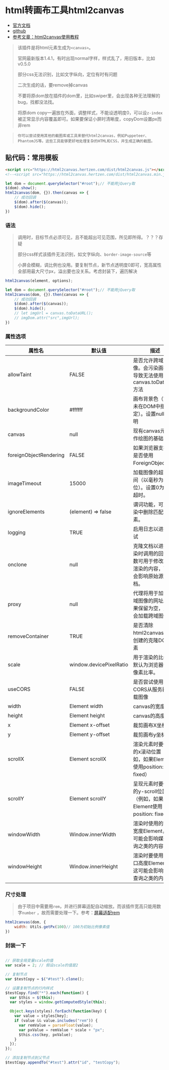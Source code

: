 # html转画布工具html2canvas

- [官方文档](https://html2canvas.hertzen.com/)
- [github](https://github.com/niklasvh/html2canvas)
- [参考文章：html2canvas使用教程](http://t.csdn.cn/URaDT)

> 该插件是将html元素生成为`<canvas>`。
> 
> 官网最新版本1.4.1，有时出现normal字样，样式乱了，用旧版本，比如v0.5.0
> 
> 部分css无法识别，比如文字纵向，定位有时有问题
> 
> 二次生成的话，要remove掉canvas
> 
> 不要将原dom放在插件的dom里，比如swiper里，会出现各种无法理解的bug，找都没法找。
> 
> 将原dom copy一遍放在外面，调整样式，不能设透明度0，可以设`z-index`被正常显示内容覆盖即可。如果要保证小屏时清晰度，copyDom设置px而非rem

> `你可以尝试使用其他的截图库或工具来替代html2canvas，例如Puppeteer、PhantomJS等。这些工具能够更好地处理复杂的HTML和CSS，并生成正确的截图。`

## 贴代码：常用模板

```html
<script src="https://html2canvas.hertzen.com/dist/html2canvas.js"></script>
<!--<script src="https://html2canvas.hertzen.com/dist/html2canvas.min.js"></script>-->
```

```js
let dom = document.querySelector("#root");// 不能用jQuery取
$(dom).show();
html2canvas(dom, {}).then(canvas => {
    // 成功回调
    $(dom).after($(canvas));
    $(dom).hide();
})
```

### 语法


> 调用时，目标节点必须可见，且不能超出可见范围，所见即所得。？？？存疑
>
> 部分css样式该插件无法识别，如文字纵向、`border-image-source`等
> 
> 小屏会模糊，调比例也没用。要复制节点，新节点透明度0即可，宽高属性全部用最大尺寸px，溢出要也没关系。考虑封装下，遍历解决

```js
html2canvas(element, options);
```

```js
let dom = document.querySelector("#root");// 不能用jQuery取
html2canvas(dom, {}).then(canvas => {
    // 成功回调
    $(dom).after($(canvas));
    $(dom).hide();
    // let imgUrl = canvas.toDataURL();
    // imgDom.attr("src",imgUrl);
})
```

### 属性选项

| 属性名                    | 默认值                     | 描述                                                 |
|------------------------|-------------------------|----------------------------------------------------|
| allowTaint             | FALSE                   | 是否允许跨域图像。会污染画布，导致无法使用canvas.toDataURL 方法           |
| backgroundColor        | #ffffff                 | 画布背景色（如果未在DOM中指定）。设置null为透明                        |
| canvas                 | null                    | 现有canvas元素用作绘图的基础                                  |
| foreignObjectRendering | FALSE                   | 如果浏览器支持，是否使用ForeignObject渲染                        |
| imageTimeout           | 15000                   | 加载图像的超时时间（以毫秒为单位）。设置0为禁用超时。                        |
| ignoreElements         | (element) => false      | 谓词功能，可从渲染中删除匹配的元素。                                 |
| logging                | TRUE                    | 启用日志以进行调试                                          |
| onclone                | null                    | 克隆文档以进行渲染时调用的回调函数可用于修改将要渲染的内容，而不会影响原始源文档。          |
| proxy                  | null                    | 代理将用于加载跨域图像的网址。如果保留为空，则不会加载跨域图像。                   |
| removeContainer        | TRUE                    | 是否清除html2canvas临时创建的克隆DOM元素                        |
| scale                  | window.devicePixelRatio | 用于渲染的比例。默认为浏览器设备像素比率。                              |
| useCORS                | FALSE                   | 是否尝试使用CORS从服务器加载图像                                 |
| width                  | Element width           | canvas的宽度                                          |
| height                 | Element height          | canvas的高度                                          |
| x                      | Element x-offset        | 裁剪画布X坐标                                            |
| y                      | Element y-offset        | 裁剪画布y坐标                                            |
| scrollX                | Element scrollX         | 渲染元素时要使用的x滚动位置（例如，如果Element使用position: fixed）      |
| scrollY                | Element scrollY         | 呈现元素时要使用的y-scroll位置（例如，如果Element使用position: fixed） |
| windowWidth            | Window.innerWidth       | 渲染时使用的窗口宽度Element，这可能会影响媒体查询之类的内容                  |
| windowHeight           | Window.innerHeight      | 渲染时要使用的窗口高度Element，这可能会影响媒体查询之类的内容                 |

### 尺寸处理

> 由于项目中需要用`rem`，并进行屏幕适配自动缩放。而该插件宽高只能用数字`number`
> ，故而需要处理一下。参考：[屏幕适配rem](./996.html)

```js
html2canvas(dom, {
    width: Utils.getPx(100)// 100为初始比例像素值
})
```

### 封装一下

```js

// 获取全局变量scale的值
var scale = 2; // 假设scale的值是2

// 复制节点
var $testCopy = $("#test").clone();

// 设置复制节点的行内样式
$testCopy.find("*").each(function() {
  var $this = $(this);
  var styles = window.getComputedStyle(this);

  Object.keys(styles).forEach(function(key) {
    var value = styles[key];
    if (value && value.includes("rem")) {
      var remValue = parseFloat(value);
      var pxValue = remValue * scale + "px";
      $this.css(key, pxValue);
    }
  });
});

// 添加复制节点到父节点
$testCopy.appendTo("#test").attr("id", "testCopy");

```

